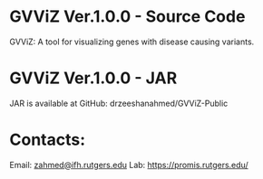 # GVViZ Ver.1.0.0 - Source Code
GVViZ: A tool for visualizing genes with disease causing variants.

# GVViZ Ver.1.0.0 - JAR
JAR is available at GitHub: 
drzeeshanahmed/GVViZ-Public

# Contacts:
Email: zahmed@ifh.rutgers.edu
Lab: https://promis.rutgers.edu/
